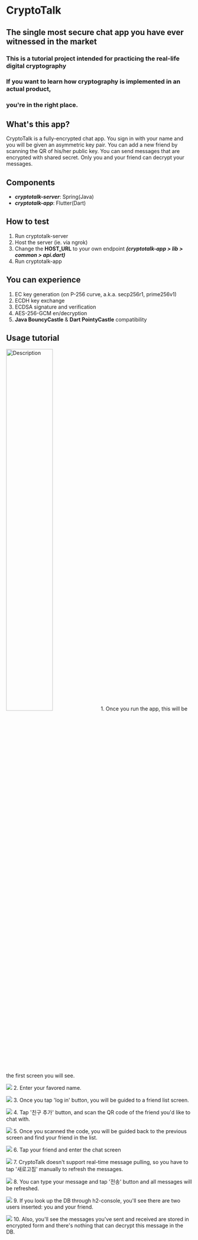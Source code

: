 # CryptoTalk

## The single most secure chat app you have ever witnessed in the market

### This is a tutorial project intended for practicing the real-life digital cryptography
### If you want to learn how cryptography is implemented in an actual product,
### you're in the right place.
 
## What's this app?
CryptoTalk is a fully-encrypted chat app.
You sign in with your name and you will be given an asymmetric key pair.
You can add a new friend by scanning the QR of his/her public key.
You can send messages that are encrypted with shared secret.
Only you and your friend can decrypt your messages.

## Components
- ***cryptotalk-server***: Spring(Java)
- ***cryptotalk-app***: Flutter(Dart)
  
## How to test
1. Run cryptotalk-server
2. Host the server (ie. via ngrok)
3. Change the **HOST_URL** to your own endpoint
    ***(cryptotalk-app > lib > common > api.dart)***
4. Run cryptotalk-app

## You can experience
1. EC key generation (on P-256 curve, a.k.a. secp256r1, prime256v1)
2. ECDH key exchange
3. ECDSA signature and verification
4. AES-256-GCM en/decryption
5. **Java BouncyCastle** & **Dart PointyCastle** compatibility

## Usage tutorial
<img src="./screenshots/01.PNG" alt="Description" style="width:50%; height:auto;">
1. Once you run the app, this will be the first screen you will see.

![](./screenshots/02.PNG)
2. Enter your favored name.

![](./screenshots/03.PNG)
3. Once you tap 'log in' button, you will be guided to a friend list screen.

![](./screenshots/04.PNG)
4. Tap '친구 추가' button, and scan the QR code of the friend you'd like to chat with.

![](./screenshots/05.PNG)
5. Once you scanned the code, you will be guided back to the previous screen and find your friend in the list.

![](./screenshots/06.PNG)
6. Tap your friend and enter the chat screen

![](./screenshots/07.PNG)
7. CryptoTalk doesn't support real-time message pulling, so you have to tap '새로고침' manually to refresh the messages.

![](./screenshots/08.PNG)
8. You can type your message and tap '전송' button and all messages will be refreshed.

![](./screenshots/09)
9. If you look up the DB through h2-console, you'll see there are two users inserted: you and your friend.
 
![](./screenshots/10) 
10. Also, you'll see the messages you've sent and received are stored in encrypted form and there's nothing that can decrypt this message in the DB.
